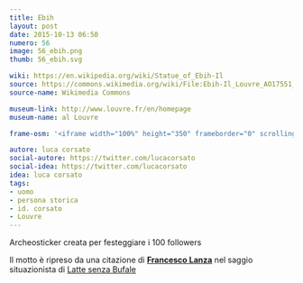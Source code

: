 ```yaml
---
title: Ebih 
layout: post
date: 2015-10-13 06:50
numero: 56
image: 56_ebih.png
thumb: 56_ebih.svg

wiki: https://en.wikipedia.org/wiki/Statue_of_Ebih-Il
source: https://commons.wikimedia.org/wiki/File:Ebih-Il_Louvre_AO17551_n01.jpg
source-name: Wikimedia Commons

museum-link: http://www.louvre.fr/en/homepage
museum-name: al Louvre

frame-osm: '<iframe width="100%" height="350" frameborder="0" scrolling="no" marginheight="0" marginwidth="0" src="http://www.openstreetmap.org/export/embed.html?bbox=2.3291444778442383%2C48.85637168904543%2C2.341182231903076%2C48.866577999228674&amp;layer=mapnik&amp;marker=48.8614767938525%2C2.3351676999999995" style="border: 1px solid black"></iframe><br/><small><a href="http://www.openstreetmap.org/?mlat=48.8615&amp;mlon=2.3352#map=16/48.8615/2.3352">Visualizza mappa ingrandita</a></small>'

autore: luca corsato
social-autore: https://twitter.com/lucacorsato
social-idea: https://twitter.com/lucacorsato
idea: luca corsato
tags:
- uomo
- persona storica
- id. corsato
- Louvre
---
```


Archeosticker creata per festeggiare i 100 followers

Il motto è ripreso da una citazione di **[Francesco Lanza](https://twitter.com/bedrosian)** nel saggio situazionista di [Latte senza Bufale](https://youtu.be/UY_WErkFKgU) 